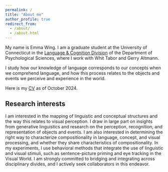```yaml
---
permalink: /
title: "About me"
author_profile: true
redirect_from: 
  - /about/
  - /about.html
---
```



My name is Emma Wing. I am a graduate student at the University of Connecticut in the [Language & Cognition Division](https://psychology.uconn.edu/phd/language-and-cognition/) of the Department of Psychological Sciences, where I work with Whit Tabor and Gerry Altmann.

I study how our knowledge of language corresponds to our concepts when we comprehend language, and how this process relates to the objects and events we perceive and experience in the world. 

Here is my [CV]() as of October 2024. 

Research interests
------
I am interested in the mapping of linguistic and conceptual structures and the way this relates to visual perception. I draw in large part on insights from generative linguistics and research on the perception, recognition, and representation of objects and events. I am also interested in determining the right way to characterize compositionality in language, concept, and visual processing, and whether they share characteristics of compositionality. In my experiments, I use behavioral methods that integrate the use of linguistic and visual stimuli, such as sentence-picture priming and eye tracking in the Visual World. I am strongly committed to bridging and integrating across disciplinary divides, and I actively seek collaborators in this endeavor.


